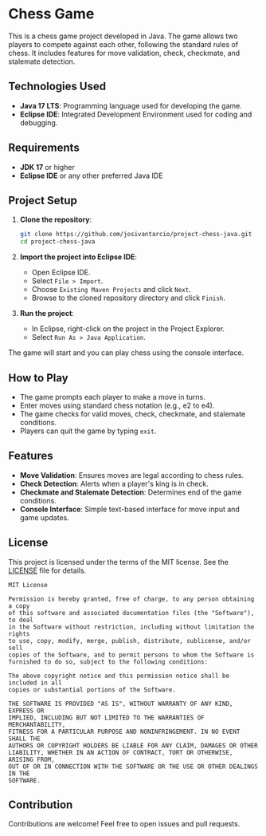 # Chess Game

This is a chess game project developed in Java. The game allows two players to compete against each other, following the standard rules of chess. It includes features for move validation, check, checkmate, and stalemate detection.

## Technologies Used

- **Java 17 LTS**: Programming language used for developing the game.
- **Eclipse IDE**: Integrated Development Environment used for coding and debugging.

## Requirements

- **JDK 17** or higher
- **Eclipse IDE** or any other preferred Java IDE

## Project Setup

1. **Clone the repository**:
    ```bash
    git clone https://github.com/josivantarcio/project-chess-java.git
    cd project-chess-java
    ```

2. **Import the project into Eclipse IDE**:
    - Open Eclipse IDE.
    - Select `File > Import`.
    - Choose `Existing Maven Projects` and click `Next`.
    - Browse to the cloned repository directory and click `Finish`.

3. **Run the project**:
    - In Eclipse, right-click on the project in the Project Explorer.
    - Select `Run As > Java Application`.

The game will start and you can play chess using the console interface.

## How to Play

- The game prompts each player to make a move in turns.
- Enter moves using standard chess notation (e.g., e2 to e4).
- The game checks for valid moves, check, checkmate, and stalemate conditions.
- Players can quit the game by typing `exit`.

## Features

- **Move Validation**: Ensures moves are legal according to chess rules.
- **Check Detection**: Alerts when a player's king is in check.
- **Checkmate and Stalemate Detection**: Determines end of the game conditions.
- **Console Interface**: Simple text-based interface for move input and game updates.

## License

This project is licensed under the terms of the MIT license. See the [LICENSE](LICENSE) file for details.

```
MIT License

Permission is hereby granted, free of charge, to any person obtaining a copy
of this software and associated documentation files (the "Software"), to deal
in the Software without restriction, including without limitation the rights
to use, copy, modify, merge, publish, distribute, sublicense, and/or sell
copies of the Software, and to permit persons to whom the Software is
furnished to do so, subject to the following conditions:

The above copyright notice and this permission notice shall be included in all
copies or substantial portions of the Software.

THE SOFTWARE IS PROVIDED "AS IS", WITHOUT WARRANTY OF ANY KIND, EXPRESS OR
IMPLIED, INCLUDING BUT NOT LIMITED TO THE WARRANTIES OF MERCHANTABILITY,
FITNESS FOR A PARTICULAR PURPOSE AND NONINFRINGEMENT. IN NO EVENT SHALL THE
AUTHORS OR COPYRIGHT HOLDERS BE LIABLE FOR ANY CLAIM, DAMAGES OR OTHER
LIABILITY, WHETHER IN AN ACTION OF CONTRACT, TORT OR OTHERWISE, ARISING FROM,
OUT OF OR IN CONNECTION WITH THE SOFTWARE OR THE USE OR OTHER DEALINGS IN THE
SOFTWARE.
```

## Contribution

Contributions are welcome! Feel free to open issues and pull requests.
